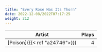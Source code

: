 ```yaml
---
title: "Every Rose Has Its Thorn"
date: 2022-12-08/2022T07:17:25
weight: 212
---
```




 Artist | Plays 
----- | -----:
[Poison]({{< ref "a24746">}}) | 4
